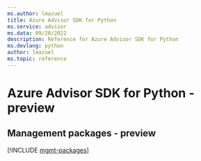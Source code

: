 ```yaml
---
ms.author: lmazuel
title: Azure Advisor SDK for Python
ms.service: advisor
ms.data: 09/28/2022
description: Reference for Azure Advisor SDK for Python
ms.devlang: python
author: lmazuel
ms.topic: reference
---
```

# Azure Advisor SDK for Python - preview

## Management packages - preview
[!INCLUDE [mgmt-packages](advisor-mgmt-index.md)]